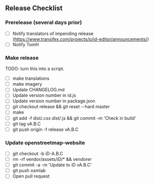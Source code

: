 ## Release Checklist

### Prerelease (several days prior)

- [ ] Notify translators of impending release
  (https://www.transifex.com/projects/p/id-editor/announcements/)
- [ ] Notify TomH

### Make release

TODO: turn this into a script.

- [ ] make translations
- [ ] make imagery
- [ ] Update CHANGELOG.md
- [ ] Update version number in id.js
- [ ] Update version number in package.json
- [ ] git checkout release && git reset --hard master
- [ ] make
- [ ] git add -f dist/*.css dist/*.js && git commit -m 'Check in build'
- [ ] git tag vA.B.C
- [ ] git push origin -f release vA.B.C

### Update openstreetmap-website

- [ ] git checkout -b iD-A.B.C
- [ ] rm -rf vendor/assets/iD/* && vendorer
- [ ] git commit -a -m 'Update to iD vA.B.C'
- [ ] git push osmlab
- [ ] Open pull request
